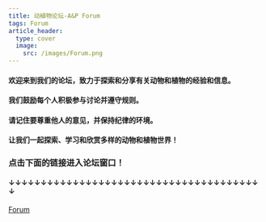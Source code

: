 ```yaml
---
title: 动植物论坛-A&P Forum
tags: Forum
article_header:
  type: cover
  image:
    src: /images/Forum.png
---
```


#### 欢迎来到我们的论坛，致力于探索和分享有关动物和植物的经验和信息。

#### 我们鼓励每个人积极参与讨论并遵守规则。

#### 请记住要尊重他人的意见，并保持纪律的环境。

#### 让我们一起探索、学习和欣赏多样的动物和植物世界！

### 点击下面的链接进入论坛窗口！

#### ↓↓↓↓↓↓↓↓↓↓↓↓↓↓↓↓↓↓↓↓↓↓↓↓↓↓↓↓↓↓↓↓↓↓↓↓↓↓↓↓

[Forum](http://localhost:2334/)

<!--more-->
